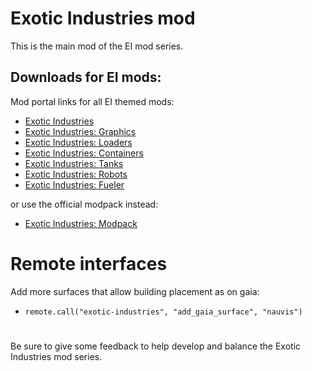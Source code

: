 # Exotic Industries mod

This is the main mod of the EI mod series.

## Downloads for EI mods:

Mod portal links for all EI themed mods:

- [Exotic Industries](https://mods.factorio.com/mod/exotic-industries)
- [Exotic Industries: Graphics](https://mods.factorio.com/mod/exotic-industries-graphics)
- [Exotic Industries: Loaders](https://mods.factorio.com/mod/exotic-industries-loaders)
- [Exotic Industries: Containers](https://mods.factorio.com/mod/exotic-industries-containers)
- [Exotic Industries: Tanks](https://mods.factorio.com/mod/exotic-industries-tanks)
- [Exotic Industries: Robots](https://mods.factorio.com/mod/exotic-industries-robots)
- [Exotic Industries: Fueler](https://mods.factorio.com/mod/exotic-industries-fueler)

or use the official modpack instead:

- [Exotic Industries: Modpack](https://mods.factorio.com/mod/exotic-industries-modpack)

# Remote interfaces

Add more surfaces that allow building placement as on gaia:
- `remote.call("exotic-industries", "add_gaia_surface", "nauvis")`


#

Be sure to give some feedback to help develop and balance the Exotic Industries mod series.